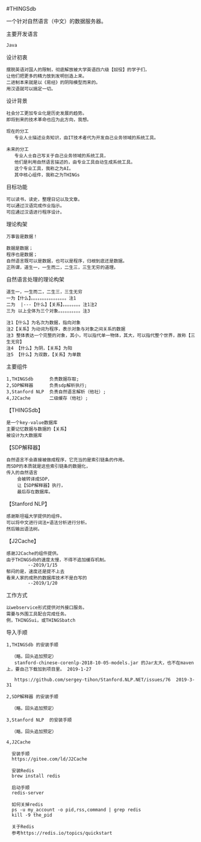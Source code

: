 #THINGSdb

一个针对自然语言（中文）的数据服务器。


主要开发语言
    
    Java
    
设计初衷

    摆脱英语对国人的限制，彻底解放被大学英语四六级【奴役】的学子们，
    让他们把更多的精力放到发明创造上来。
    二进制本来就是以《易经》的阴阳模型而来的。
    用汉语就可以搞定一切。

设计背景

    社会分工更加专业化是历史发展的趋势。
    即将到来的技术革命也应为此方向，我想。
    
    现在的分工
       专业人士描述业务知识，由IT技术者代为开发自己业务领域的系统工具。
       
    未来的分工
       专业人士自己写关于自己业务领域的系统工具，
       他们是利用自然语言描述的，由专业工具自动生成系统工具。
       这个专业工具，我称之为AI。
       其中核心组件，我称之为THINGs

目标功能

    可以读书，读史，整理日记以及文章。
    可以通过汉语完成作业指示。
    可应通过汉语进行程序设计。
    
理论构架

    万事皆是数据！
    
    数据是数据；
    程序也是数据；
    自然语言既可以是数据，也可以是程序，归根到底还是数据。
    正所谓，道生一，一生而二，二生三，三生无穷的道理。
    
自然语言处理的理论构架
    
    道生一，一生而二，二生三，三生无穷
    一为【什么】。。。。。。。。。。。。。。。。注1
    二为  |---【什么】【关系】。。。。。。。。注1注2
    三为 以上全体为三个对象。。。。。。。。。。注3
    
    注1【什么】为名次为数据，指向对象
    注2【关系】为动词为程序，表示对象与对象之间关系的数据
    注3 整体表达一个完整的对象，其小，可以指代单一物体，其大，可以指代整个世界，故称【三生无穷】
    注4 【什么】为阴，【关系】为阳
    注5 【什么】为双数，【关系】为单数

主要组件

    1,THINGSdb      负责数据存取;
    2,SDP解释器      负责sdp解析执行;
    3,Stanford NLP  负责自然语言解析（他社）;
    4,J2Cache       二级缓存（他社）;

【THINGSdb】

    是一个key-value数据库
    主要记忆数据与数据的【关系】
    被设计为大数据库

【SDP解释器】

    自然语言不会直接被做成程序，它充当的是索引链条的作用。
    而SDP的本质就是这些索引链条的数据化，
    传入的自然语言
        会被转译成SDP，
        让【SDP解释器】执行，
        最后存在数据库。
        

【Stanford NLP】

    感谢斯坦福大学提供的组件。
    可以将中文进行词法+语法分析进行分析。
    然后输出语法树。
    
【J2Cache】

    感谢J2Cache的组件提供。
    由于THINGSdb的速度太慢，不得不追加缓存机制。
            --2019/1/15
    郁闷的是，速度还是提不上去
    看来人家的成熟的数据库技术不是白写的
            --2019/1/20
            
工作方式

    以webservice形式提供对外接口服务。
    需要与外围工具配合完成任务。
    例，THINGSui，或THINGSbatch
    
    
导入手顺

    1,THINGSdb 的安装手顺
    
      （略，回头追加预定）
       stanford-chinese-corenlp-2018-10-05-models.jar 的Jar太大，也不在maven上，要自己下载加到项目里。 2019-1-27 
       
       https://github.com/sergey-tihon/Stanford.NLP.NET/issues/76  2019-3-31
    
    2,SDP解释器 的安装手顺
    
      （略，回头追加预定）
      
    3,Stanford NLP  的安装手顺
    
      （略，回头追加预定）
      
    4,J2Cache
      
      安装手顺
      https://gitee.com/ld/J2Cache
      
      安装Redis
      brew install redis
      
      启动手顺
      redis-server
      
      如何关掉redis
      ps -u my_account -o pid,rss,command | grep redis
      kill -9 the_pid
      
      关于Redis
      参考https://redis.io/topics/quickstart
